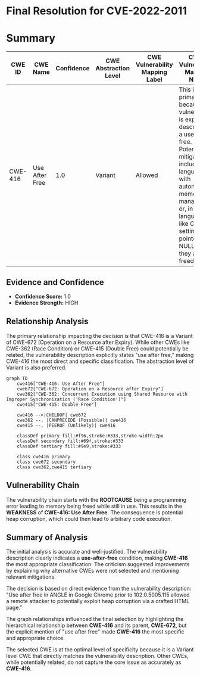 # Final Resolution for CVE-2022-2011

# Summary
| CWE ID | CWE Name | Confidence | CWE Abstraction Level | CWE Vulnerability Mapping Label | CWE-Vulnerability Mapping Notes |
|---|---|---|---|---|---|
| CWE-416 | Use After Free | 1.0 | Variant | Allowed | This is the primary CWE because the vulnerability is explicitly described as a use-after-free. Potential mitigations include using languages with automatic memory management or, in languages like C/C++, setting pointers to NULL after they are freed. |

## Evidence and Confidence

*   **Confidence Score:** 1.0
*   **Evidence Strength:** HIGH

## Relationship Analysis
The primary relationship impacting the decision is that CWE-416 is a Variant of CWE-672 (Operation on a Resource after Expiry). While other CWEs like CWE-362 (Race Condition) or CWE-415 (Double Free) could potentially be related, the vulnerability description explicitly states "use after free," making CWE-416 the most direct and specific classification. The abstraction level of Variant is also preferred.

```mermaid
graph TD
    cwe416["CWE-416: Use After Free"]
    cwe672["CWE-672: Operation on a Resource after Expiry"]
    cwe362["CWE-362: Concurrent Execution using Shared Resource with Improper Synchronization ('Race Condition')"]
    cwe415["CWE-415: Double Free"]

    cwe416 -->|CHILDOF| cwe672
    cwe362 --. |CANPRECEDE (Possible)| cwe416
    cwe415 --. |PEEROF (Unlikely)| cwe416

    classDef primary fill:#f96,stroke:#333,stroke-width:2px
    classDef secondary fill:#69f,stroke:#333
    classDef tertiary fill:#9e9,stroke:#333

    class cwe416 primary
    class cwe672 secondary
    class cwe362,cwe415 tertiary
```

## Vulnerability Chain
The vulnerability chain starts with the **ROOTCAUSE** being a programming error leading to memory being freed while still in use. This results in the **WEAKNESS** of **CWE-416: Use After Free**. The consequence is potential heap corruption, which could then lead to arbitrary code execution.

## Summary of Analysis
The initial analysis is accurate and well-justified. The vulnerability description clearly indicates a **use-after-free** condition, making **CWE-416** the most appropriate classification. The criticism suggested improvements by explaining why alternative CWEs were not selected and mentioning relevant mitigations.

The decision is based on direct evidence from the vulnerability description: "Use after free in ANGLE in Google Chrome prior to 102.0.5005.115 allowed a remote attacker to potentially exploit heap corruption via a crafted HTML page."

The graph relationships influenced the final selection by highlighting the hierarchical relationship between **CWE-416** and its parent, **CWE-672**, but the explicit mention of "use after free" made **CWE-416** the most specific and appropriate choice.

The selected CWE is at the optimal level of specificity because it is a Variant level CWE that directly matches the vulnerability description. Other CWEs, while potentially related, do not capture the core issue as accurately as **CWE-416**.